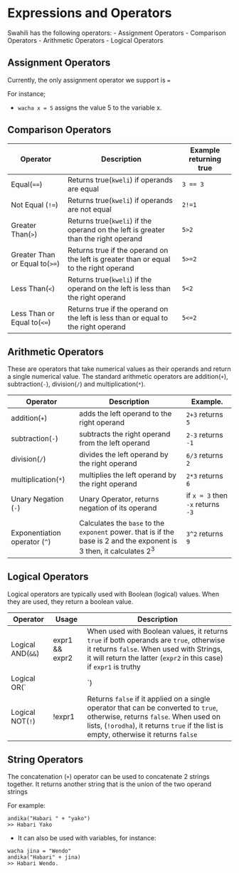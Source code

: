 # Expressions and Operators

Swahili has the following operators: - Assignment Operators - Comparison Operators - Arithmetic Operators - Logical Operators

## Assignment Operators

Currently, the only assignment operator we support is `=`

For instance;

- `wacha x = 5` assigns the value 5 to the variable x.

## Comparison Operators

| Operator                       | Description                                                                           | Example returning true |
| ------------------------------ | ------------------------------------------------------------------------------------- | ---------------------- |
| Equal(`==`)                    | Returns true(`kweli`) if operands are equal                                           | `3 == 3`               |
| Not Equal (`!=`)               | Returns true(`kweli`) if operands are not equal                                       | `2!=1`                 |
| Greater Than(`>`)              | Returns true(`kweli`) if the operand on the left is greater than the right operand    | `5>2`                  |
| Greater Than or Equal to(`>=`) | Returns true if the operand on the left is greater than or equal to the right operand | `5>=2`                 |
| Less Than(`<`)                 | Returns true(`kweli`) if the operand on the left is less than the right operand       | `5<2`                  |
| Less Than or Equal to(`<=`)    | Returns true if the operand on the left is less than or equal to the right operand    | `5<=2`                 |

## Arithmetic Operators

These are operators that take numerical values as their operands and return a single numerical value. The standard arithmetic operators are addition(`+`), subtraction(`-`), division(`/`) and multiplication(`*`).

| Operator                      | Description                                                                                                                     | Example.                          |
| ----------------------------- | ------------------------------------------------------------------------------------------------------------------------------- | --------------------------------- |
| addition(`+`)                 | adds the left operand to the right operand                                                                                      | `2+3` returns `5`                 |
| subtraction(`-`)              | subtracts the right operand from the left operand                                                                               | `2-3` returns `-1`                |
| division(`/`)                 | divides the left operand by the right operand                                                                                   | `6/3` returns `2`                 |
| multiplication(`*`)           | multiplies the left operand by the right operand                                                                                | `2*3` returns `6`                 |
| Unary Negation (`-`)          | Unary Operator, returns negation of its operand                                                                                 | if `x = 3` then `-x` returns `-3` |
| Exponentiation operator (`^`) | Calculates the `base` to the `exponent` power. that is if the base is 2 and the exponent is 3 then, it calculates 2<sup>3</sup> | `3^2` returns `9`                 |

## Logical Operators

Logical operators are typically used with Boolean (logical) values. When they are used, they return a boolean value.

| Operator          | Usage          | Description                                                                                                                                                                                                           |
| ----------------- | -------------- | --------------------------------------------------------------------------------------------------------------------------------------------------------------------------------------------------------------------- |
| Logical AND(`&&`) | expr1 && expr2 | When used with Boolean values, it returns `true` if both operands are `true`, otherwise it returns `false`. When used with Strings, it will return the latter (`expr2` in this case) if `expr1` is truthy             |
| Logical OR(`      |                | `)                                                                                                                                                                                                                    | expr1 |  | expr2 | When used with Boolean values, it returns `true` if either operand is `true`, otherwise it returns `false` when both operands are `false`. When used with Strings, it will return the first truthy value it encounters. |
| Logical NOT(`!`)  | !expr1         | Returns `false` if it applied on a single operator that can be converted to `true`, otherwise, returns `false`. When used on lists, (`!orodha`), it returns `true` if the list is empty, otherwise it returns `false` |

## String Operators

The concatenation (`+`) operator can be used to concatenate 2 strings together. It returns another string that is the union of the two operand strings

For example:

```
andika("Habari " + "yako")
>> Habari Yako
```

- It can also be used with variables, for instance:

```
wacha jina = "Wendo"
andika("Habari" + jina)
>> Habari Wendo.
```
